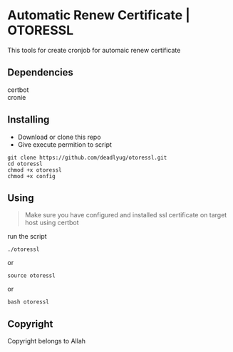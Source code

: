# Automatic Renew Certificate | OTORESSL

This tools for create cronjob for automaic renew certificate

## Dependencies
certbot
<br>
cronie

## Installing
- Download or clone this repo
- Give execute permition to script

```
git clone https://github.com/deadlyug/otoressl.git
cd otoressl
chmod +x otoressl
chmod +x config
```

## Using
> Make sure you have configured and installed ssl certificate on target host using certbot

run the script

```
./otoressl
```

or

```
source otoressl
```

or

```
bash otoressl
```

## Copyright
Copyright belongs to Allah

